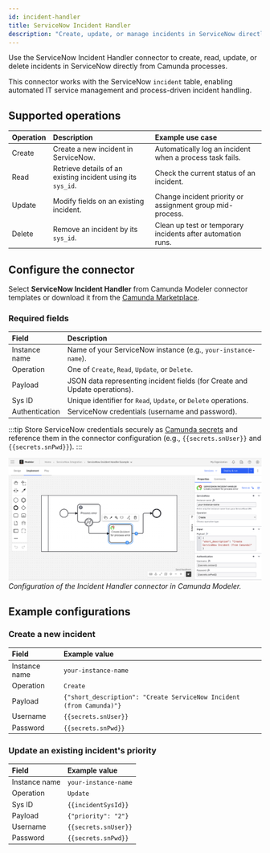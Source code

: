 ```yaml
---
id: incident-handler
title: ServiceNow Incident Handler
description: "Create, update, or manage incidents in ServiceNow directly from Camunda processes using the incident handler connector."
---
```


Use the ServiceNow Incident Handler connector to create, read, update, or delete incidents in ServiceNow directly from Camunda processes.

This connector works with the ServiceNow `incident` table, enabling automated IT service management and process-driven incident handling.

## Supported operations

| Operation | Description                                                  | Example use case                                            |
| :-------- | :----------------------------------------------------------- | :---------------------------------------------------------- |
| Create    | Create a new incident in ServiceNow.                         | Automatically log an incident when a process task fails.    |
| Read      | Retrieve details of an existing incident using its `sys_id`. | Check the current status of an incident.                    |
| Update    | Modify fields on an existing incident.                       | Change incident priority or assignment group mid-process.   |
| Delete    | Remove an incident by its `sys_id`.                          | Clean up test or temporary incidents after automation runs. |

## Configure the connector

Select **ServiceNow Incident Handler** from Camunda Modeler connector templates or download it from the [Camunda Marketplace](https://marketplace.camunda.com/).

### Required fields

| Field          | Description                                                                |
| :------------- | :------------------------------------------------------------------------- |
| Instance name  | Name of your ServiceNow instance (e.g., `your-instance-name`).             |
| Operation      | One of `Create`, `Read`, `Update`, or `Delete`.                            |
| Payload        | JSON data representing incident fields (for Create and Update operations). |
| Sys ID         | Unique identifier for `Read`, `Update`, or `Delete` operations.            |
| Authentication | ServiceNow credentials (username and password).                            |

:::tip
Store ServiceNow credentials securely as [Camunda secrets](/components/console/manage-clusters/manage-secrets.md) and reference them in the connector configuration (e.g., `{{secrets.snUser}}` and `{{secrets.snPwd}}`).
:::

![ServiceNow Incident Handler example](../img/incident-handler.png)  
_Configuration of the Incident Handler connector in Camunda Modeler._

## Example configurations

### Create a new incident

| Field         | Example value                                                        |
| :------------ | :------------------------------------------------------------------- |
| Instance name | `your-instance-name`                                                 |
| Operation     | `Create`                                                             |
| Payload       | `{"short_description": "Create ServiceNow Incident (from Camunda)"}` |
| Username      | `{{secrets.snUser}}`                                                 |
| Password      | `{{secrets.snPwd}}`                                                  |

### Update an existing incident's priority

| Field         | Example value        |
| :------------ | :------------------- |
| Instance name | `your-instance-name` |
| Operation     | `Update`             |
| Sys ID        | `{{incidentSysId}}`  |
| Payload       | `{"priority": "2"}`  |
| Username      | `{{secrets.snUser}}` |
| Password      | `{{secrets.snPwd}}`  |
